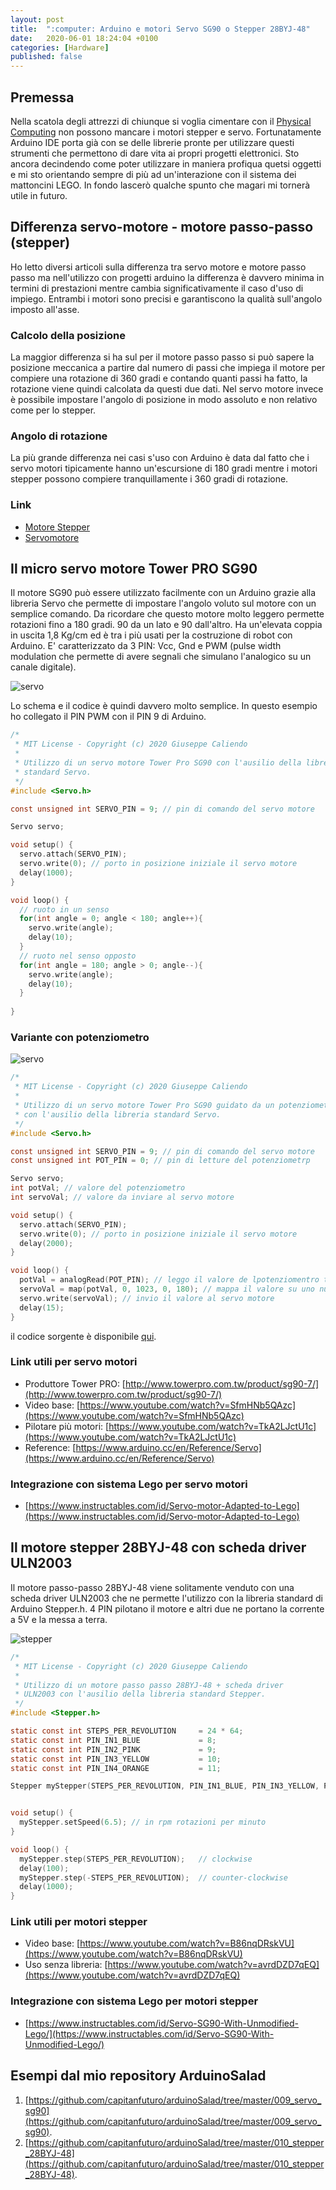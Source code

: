 ```yaml
---
layout: post
title:  ":computer: Arduino e motori Servo SG90 o Stepper 28BYJ-48"
date:   2020-06-01 18:24:04 +0100
categories: [Hardware]
published: false
---
```

## Premessa
Nella scatola degli attrezzi di chiunque si voglia cimentare con il [Physical Computing](https://en.wikipedia.org/wiki/Physical_computing) non possono mancare i motori stepper e servo. Fortunatamente Arduino IDE porta già con se delle librerie pronte per utilizzare questi strumenti che permettono di dare vita ai propri progetti elettronici.
Sto ancora decindendo come poter utilizzare in maniera profiqua quetsi oggetti e mi sto orientando sempre di più ad un'interazione con il sistema dei mattoncini LEGO. In fondo lascerò qualche spunto che magari mi tornerà utile in futuro.

## Differenza servo-motore - motore passo-passo (stepper)

Ho letto diversi articoli sulla differenza tra servo motore e motore passo passo ma nell'utilizzo con progetti arduino la differenza è davvero minima in termini di prestazioni mentre cambia significativamente il caso d'uso di impiego.
Entrambi i motori sono precisi e garantiscono la qualità sull'angolo imposto all'asse.

### Calcolo della posizione

La maggior differenza si ha sul per il motore passo passo si può sapere la posizione meccanica a partire dal numero di passi che impiega il motore per compiere una rotazione di 360 gradi e contando quanti passi ha fatto, la rotazione viene quindi calcolata da questi due dati.
Nel servo motore invece è possibile impostare l'angolo di posizione in modo assoluto e non relativo come per lo stepper.

### Angolo di rotazione

La più grande differenza nei casi s'uso con Arduino è data dal fatto che i servo motori tipicamente hanno un'escursione di 180 gradi mentre i motori stepper possono compiere tranquillamente i 360 gradi di rotazione.

### Link

* [Motore Stepper](https://it.wikipedia.org/wiki/Motore_passo-passo)
* [Servomotore](https://it.wikipedia.org/wiki/Servomotore)

## Il micro servo motore Tower PRO SG90

Il motore SG90 può essere utilizzato facilmente con un Arduino grazie alla libreria Servo che permette di impostare l'angolo voluto sul motore con un semplice comando. Da ricordare che questo motore molto leggero permette rotazioni fino a 180 gradi. 90 da un lato e 90 dall'altro.
Ha un'elevata coppia in uscita 1,8 Kg/cm ed è tra i più usati per la costruzione di robot con Arduino.
E' caratterizzato da 3 PIN: Vcc, Gnd e PWM (pulse width modulation che permette di avere segnali che simulano l'analogico su un canale digitale).

![servo](/assets/2020-06-01/servo.jpg)

Lo schema e il codice è quindi davvero molto semplice. In questo esempio ho collegato il PIN PWM con il PIN 9 di Arduino.

~~~c
/*
 * MIT License - Copyright (c) 2020 Giuseppe Caliendo
 *
 * Utilizzo di un servo motore Tower Pro SG90 con l'ausilio della libreria
 * standard Servo.
 */
#include <Servo.h>

const unsigned int SERVO_PIN = 9; // pin di comando del servo motore

Servo servo;

void setup() {
  servo.attach(SERVO_PIN);
  servo.write(0); // porto in posizione iniziale il servo motore
  delay(1000);
}

void loop() {
  // ruoto in un senso
  for(int angle = 0; angle < 180; angle++){
    servo.write(angle);
    delay(10);
  }
  // ruoto nel senso opposto
  for(int angle = 180; angle > 0; angle--){
    servo.write(angle);
    delay(10);  
  }
  
}
~~~

### Variante con potenziometro

![servo](/assets/2020-06-01/servo_potenziometro.jpg)

~~~c
/*
 * MIT License - Copyright (c) 2020 Giuseppe Caliendo
 *
 * Utilizzo di un servo motore Tower Pro SG90 guidato da un potenziometro
 * con l'ausilio della libreria standard Servo.
 */
#include <Servo.h>

const unsigned int SERVO_PIN = 9; // pin di comando del servo motore
const unsigned int POT_PIN = 0; // pin di letture del potenziometrp

Servo servo;
int potVal; // valore del potenziometro
int servoVal; // valore da inviare al servo motore

void setup() {
  servo.attach(SERVO_PIN);
  servo.write(0); // porto in posizione iniziale il servo motore
  delay(2000);
}

void loop() {
  potVal = analogRead(POT_PIN); // leggo il valore de lpotenziomentro tra 0 e 1023
  servoVal = map(potVal, 0, 1023, 0, 180); // mappa il valore su uno nuovo tra 0 e 180
  servo.write(servoVal); // invio il valore al servo motore
  delay(15);  
}
~~~

il codice sorgente è disponibile [qui](https://github.com/capitanfuturo/arduinoSalad/blob/master/009_servo_sg90/009_servo_sg90_potenziometro.ino).

### Link utili per servo motori

* Produttore Tower PRO: [http://www.towerpro.com.tw/product/sg90-7/](http://www.towerpro.com.tw/product/sg90-7/)
* Video base: [https://www.youtube.com/watch?v=SfmHNb5QAzc](https://www.youtube.com/watch?v=SfmHNb5QAzc)
* Pilotare più motori: [https://www.youtube.com/watch?v=TkA2LJctU1c](https://www.youtube.com/watch?v=TkA2LJctU1c)
* Reference: [https://www.arduino.cc/en/Reference/Servo](https://www.arduino.cc/en/Reference/Servo)

### Integrazione con sistema Lego per servo motori

* [https://www.instructables.com/id/Servo-motor-Adapted-to-Lego](https://www.instructables.com/id/Servo-motor-Adapted-to-Lego)

## Il motore stepper 28BYJ-48 con scheda driver ULN2003

Il motore passo-passo 28BYJ-48 viene solitamente venduto con una scheda driver ULN2003 che ne permette l'utilizzo con la libreria standard di Arduino Stepper.h.
4 PIN pilotano il motore e altri due ne portano la corrente a 5V e la messa a terra.

![stepper](/assets/2020-06-01/stepper.jpg)

~~~c
/*
 * MIT License - Copyright (c) 2020 Giuseppe Caliendo
 *
 * Utilizzo di un motore passo passo 28BYJ-48 + scheda driver
 * ULN2003 con l'ausilio della libreria standard Stepper.
 */
#include <Stepper.h>

static const int STEPS_PER_REVOLUTION     = 24 * 64;
static const int PIN_IN1_BLUE             = 8;
static const int PIN_IN2_PINK             = 9;
static const int PIN_IN3_YELLOW           = 10;
static const int PIN_IN4_ORANGE           = 11;

Stepper myStepper(STEPS_PER_REVOLUTION, PIN_IN1_BLUE, PIN_IN3_YELLOW, PIN_IN2_PINK, PIN_IN4_ORANGE);


void setup() {
  myStepper.setSpeed(6.5); // in rpm rotazioni per minuto
}

void loop() {
  myStepper.step(STEPS_PER_REVOLUTION);   // clockwise
  delay(100);
  myStepper.step(-STEPS_PER_REVOLUTION);  // counter-clockwise
  delay(1000);
}
~~~

### Link utili per motori stepper

* Video base: [https://www.youtube.com/watch?v=B86nqDRskVU](https://www.youtube.com/watch?v=B86nqDRskVU)
* Uso senza libreria: [https://www.youtube.com/watch?v=avrdDZD7qEQ](https://www.youtube.com/watch?v=avrdDZD7qEQ)

### Integrazione con sistema Lego per motori stepper

* [https://www.instructables.com/id/Servo-SG90-With-Unmodified-Lego/](https://www.instructables.com/id/Servo-SG90-With-Unmodified-Lego/)

## Esempi dal mio repository ArduinoSalad

1. [https://github.com/capitanfuturo/arduinoSalad/tree/master/009_servo_sg90](https://github.com/capitanfuturo/arduinoSalad/tree/master/009_servo_sg90).
2. [https://github.com/capitanfuturo/arduinoSalad/tree/master/010_stepper_28BYJ-48](https://github.com/capitanfuturo/arduinoSalad/tree/master/010_stepper_28BYJ-48).
